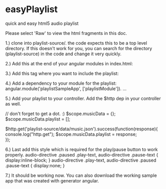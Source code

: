 # easyPlaylist
quick and easy html5 audio playlist

Please select 'Raw' to view the html fragments in this doc.

1.) clone into playlist-source/.  the code expects this to be a top level directory. If this doesn't work for you,
    you can search for the directory (playlist-source) in the code and change it very quickly.

2.) Add this at the end of your angular modules in index.html:
    <script src="playlist-source/audiodirective.js"></script>
    <script src="playlist-source/playlistdirective.js"></script>

3.) Add this tag where you want to include the playlist:
     <div class="panel-body" playlist-directive
                             playlist="musicData.playlist">
    </div>

4.) Add a dependency to your module for the playlist:
     angular.module('playlistSampleApp', ['playlistModule']). …

5.) Add your playlist to your controller. Add the $http dep in your controller as well.

   // don't forget to get a dot. :)
   $scope.musicData = {};
   $scope.musicData.playlist = [];

   $http.get('playlist-source/data/music.json').success(function(response){
       console.log("http.get");
       $scope.musicData.playlist = response;    
  });

6.) Last add this style which is required for the play/pause button to work properly.
  audio-directive .paused .play-text,
  audio-directive .pause-text {
    display:inline-block;
  }
  audio-directive .play-text, 
  audio-directive .paused .pause-text {
    display:none;
  }

7.) It should be working now.  You can also download the working sample app that was
    created with generator angular.
    
    
  






